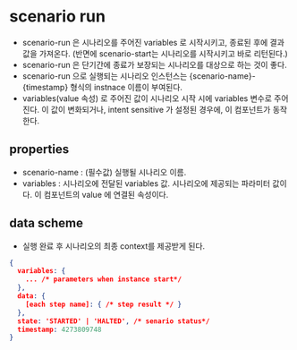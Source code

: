 # scenario run

- scenario-run 은 시나리오를 주어진 variables 로 시작시키고, 종료된 후에 결과값을 가져온다.
  (반면에 scenario-start는 시나리오를 시작시키고 바로 리턴된다.)
- scenario-run 은 단기간에 종료가 보장되는 시나리오를 대상으로 하는 것이 좋다.
- scenario-run 으로 실행되는 시나리오 인스턴스는 {scenario-name}-{timestamp} 형식의 instnace 이름이 부여된다.
- variables(value 속성) 로 주어진 값이 시나리오 시작 시에 variables 변수로 주어진다. 이 값이 변화되거나, intent sensitive 가 설정된 경우에, 이 컴포넌트가 동작한다.

## properties
  - scenario-name : (필수값) 실행될 시나리오 이름.
  - variables : 시나리오에 전달된 variables 값. 시나리오에 제공되는 파라미터 값이다. 이 컴포넌트의 value 에 연결된 속성이다.

## data scheme
  - 실행 완료 후 시나리오의 최종 context를 제공받게 된다.

```json
{
  variables: {
    ... /* parameters when instance start*/
  },
  data: {
    [each step name]: { /* step result */ }
  },
  state: 'STARTED' | 'HALTED', /* senario status*/
  timestamp: 4273809748
}
```
